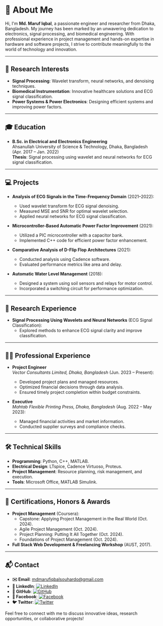 # 👋 About Me
Hi, I'm **Md. Maruf Iqbal**, a passionate engineer and researcher from Dhaka, Bangladesh. My journey has been marked by an unwavering dedication to electronics, signal processing, and biomedical engineering. With professional experience in project management and hands-on expertise in hardware and software projects, I strive to contribute meaningfully to the world of technology and innovation.

---

## 🧠 Research Interests
- **Signal Processing**: Wavelet transform, neural networks, and denoising techniques.
- **Biomedical Instrumentation**: Innovative healthcare solutions and ECG signal classification.
- **Power Systems & Power Electronics**: Designing efficient systems and improving power factors.

---

## 🎓 Education
- **B.Sc. in Electrical and Electronics Engineering**  
  Ahsanullah University of Science & Technology, Dhaka, Bangladesh (Apr. 2017 – Jan. 2022)  
  **Thesis**: Signal processing using wavelet and neural networks for ECG signal classification.

---

## 💻 Projects
- **Analysis of ECG Signals in the Time-Frequency Domain** (2021–2022):  
  - Used wavelet transform for ECG signal denoising.
  - Measured MSE and SNR for optimal wavelet selection.
  - Applied neural networks for ECG signal classification.

- **Microcontroller-Based Automatic Power Factor Improvement** (2021):  
  - Utilized a PIC microcontroller with a capacitor bank.
  - Implemented C++ code for efficient power factor enhancement.

- **Comparative Analysis of D-Flip Flop Architectures** (2021):  
  - Conducted analysis using Cadence software.
  - Evaluated performance metrics like area and delay.

- **Automatic Water Level Management** (2018):  
  - Designed a system using soil sensors and relays for motor control.
  - Incorporated a switching circuit for performance optimization.

---

## 🏢 Research Experience
- **Signal Processing Using Wavelets and Neural Networks** (ECG Signal Classification):  
  - Explored methods to enhance ECG signal clarity and improve classification.

---

## 👨‍💼 Professional Experience
- **Project Engineer**  
  *Vector Consultants Limited, Dhaka, Bangladesh* (Jun. 2023 – Present):
  - Developed project plans and managed resources.
  - Optimized financial decisions through data analysis.
  - Ensured timely project completion within budget constraints.

- **Executive**  
  *Mahtab Flexible Printing Press, Dhaka, Bangladesh* (Aug. 2022 – May 2023):
  - Managed financial activities and market information.
  - Conducted supplier surveys and compliance checks.

---

## 🛠️ Technical Skills
- **Programming**: Python, C++, MATLAB.
- **Electrical Design**: LTspice, Cadence Virtuoso, Proteus.
- **Project Management**: Resource planning, risk management, and execution.
- **Tools**: Microsoft Office, MATLAB Simulink.

---

## 📜 Certifications, Honors & Awards
- **Project Management** (Coursera):
  - Capstone: Applying Project Management in the Real World (Oct. 2024).
  - Agile Project Management (Oct. 2024).
  - Project Planning: Putting It All Together (Oct. 2024).
  - Foundations of Project Management (Oct. 2024).
- **Full Stack Web Development & Freelancing Workshop** (AUST, 2017).

---

## 📬 Contact
- **✉️ Email**: [mdmarufiqbalsouhardo@gmail.com](mailto:mdmarufiqbalsouhardo@gmail.com)
- **🔗 LinkedIn**: [![LinkedIn](https://img.shields.io/badge/LinkedIn-md--maruf--iqbal-blue)](https://www.linkedin.com/in/md-maruf-iqbal)
- **🐙 GitHub**: [![GitHub](https://img.shields.io/badge/GitHub-Marufeee-black)](https://github.com/Marufeee)
- **📘 Facebook**: [![Facebook](https://img.shields.io/badge/Facebook-maruf3001-blue)](https://www.facebook.com/maruf3001)
- **🐦 Twitter**: [![Twitter](https://img.shields.io/badge/Twitter-Md33701027-blue)](https://x.com/Md33701027)

Feel free to connect with me to discuss innovative ideas, research opportunities, or collaborative projects!
